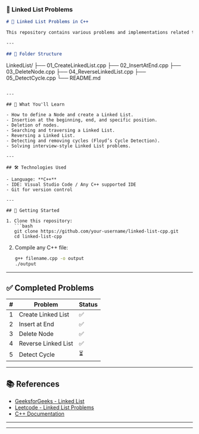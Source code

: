 

### 📄 Linked List Problems

```markdown
# 🔗 Linked List Problems in C++

This repository contains various problems and implementations related to **Linked Lists** using **C++**. It includes basic structures, problem-specific functions, and detailed explanations for better understanding.

---

## 📁 Folder Structure
```
LinkedList/
├── 01_CreateLinkedList.cpp
├── 02_InsertAtEnd.cpp
├── 03_DeleteNode.cpp
├── 04_ReverseLinkedList.cpp
├── 05_DetectCycle.cpp
└── README.md
```

---

## 📌 What You'll Learn

- How to define a Node and create a Linked List.
- Insertion at the beginning, end, and specific position.
- Deletion of nodes.
- Searching and traversing a Linked List.
- Reversing a Linked List.
- Detecting and removing cycles (Floyd’s Cycle Detection).
- Solving interview-style Linked List problems.

---

## 🛠️ Technologies Used

- Language: **C++**
- IDE: Visual Studio Code / Any C++ supported IDE
- Git for version control

---

## 🚀 Getting Started

1. Clone this repository:
   ```bash
   git clone https://github.com/your-username/linked-list-cpp.git
   cd linked-list-cpp
   ```

2. Compile any C++ file:
   ```bash
   g++ filename.cpp -o output
   ./output
   ```

---

## ✅ Completed Problems

| #  | Problem                          | Status |
|----|----------------------------------|--------|
| 1  | Create Linked List               | ✅     |
| 2  | Insert at End                    | ✅     |
| 3  | Delete Node                      | ✅     |
| 4  | Reverse Linked List              | ✅     |
| 5  | Detect Cycle                     | ⏳     |

---

## 📚 References

- [GeeksforGeeks - Linked List](https://www.geeksforgeeks.org/data-structures/linked-list/)
- [Leetcode - Linked List Problems](https://leetcode.com/tag/linked-list/)
- [C++ Documentation](https://cplusplus.com/)

---

---

